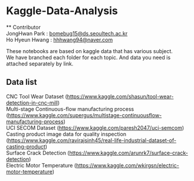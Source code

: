 # Kaggle-Data-Analysis   

** Contributor   
JongHwan Park : bomebug15@ds.seoultech.ac.kr   
Ho Hyeun Hwang : hhhwang94@naver.com   

These notebooks are based on kaggle data that has various subject.    
We have branched each folder for each topic. And data you need is attached separately by link.   

## Data list

CNC Tool Wear Dataset (https://www.kaggle.com/shasun/tool-wear-detection-in-cnc-mill)   
Multi-stage Continuous-flow manufacturing process (https://www.kaggle.com/supergus/multistage-continuousflow-manufacturing-process)   
UCI SECOM Dataset (https://www.kaggle.com/paresh2047/uci-semcom)   
Casting product image data for quality inspection (https://www.kaggle.com/ravirajsinh45/real-life-industrial-dataset-of-casting-product)   
Surface Crack Detection (https://www.kaggle.com/arunrk7/surface-crack-detection)   
Electric Motor Temperature (https://www.kaggle.com/wkirgsn/electric-motor-temperature)   
